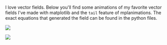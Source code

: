 I love vector fields. Below you'll find some animations of my favorite vector fields I've made with matplotlib and the `tail` feature of mplanimations. The exact equations that generated the field can be found in the python files.

![](VectorField1.gif)

![](VectorField2.gif)
